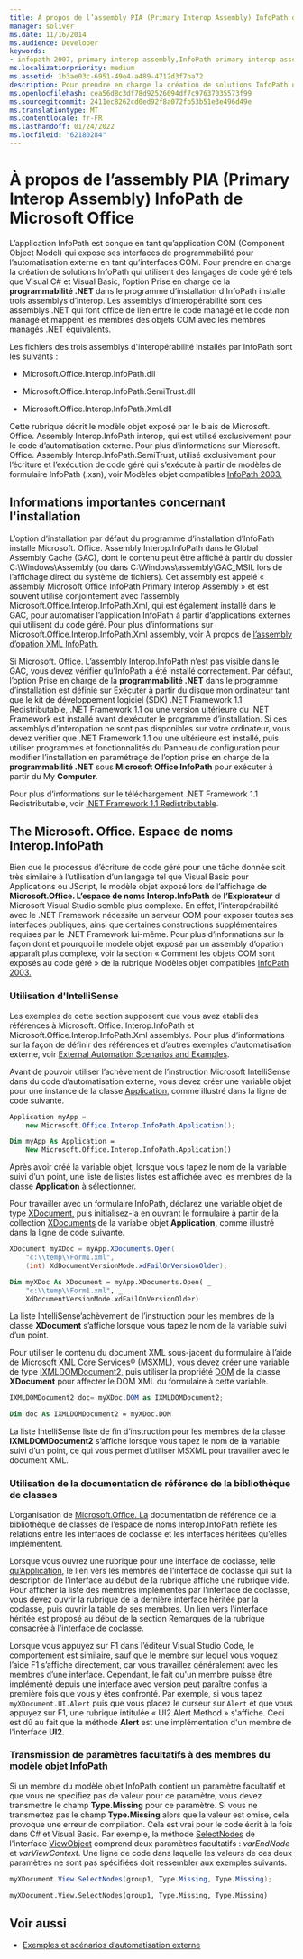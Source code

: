 ```yaml
---
title: À propos de l’assembly PIA (Primary Interop Assembly) InfoPath de Microsoft Office
manager: soliver
ms.date: 11/16/2014
ms.audience: Developer
keywords:
- infopath 2007, primary interop assembly,InfoPath primary interop assembly,PIAs [InfoPath 2007],primary interop assemblies [InfoPath 2007]
ms.localizationpriority: medium
ms.assetid: 1b3ae03c-6951-49e4-a489-4712d3f7ba72
description: Pour prendre en charge la création de solutions InfoPath qui utilisent des langages de code géré tels que Visual C# et Visual Basic, l’option Prise en charge de la programmabilité .NET dans le programme d’installation d’InfoPath installe trois assemblys d’interop.
ms.openlocfilehash: cea56d8c3df78d92526094df7c97637035573f99
ms.sourcegitcommit: 2411ec8262cd0ed92f8a072fb53b51e3e496d49e
ms.translationtype: MT
ms.contentlocale: fr-FR
ms.lasthandoff: 01/24/2022
ms.locfileid: "62180284"
---
```

# <a name="about-the-microsoft-office-infopath-primary-interop-assembly"></a>À propos de l’assembly PIA (Primary Interop Assembly) InfoPath de Microsoft Office

L’application InfoPath est conçue en tant qu’application COM (Component Object Model) qui expose ses interfaces de programmabilité pour l’automatisation externe en tant qu’interfaces COM. Pour prendre en charge la création de solutions InfoPath qui utilisent des langages de code géré tels que Visual C# et Visual Basic, l’option Prise en charge de la **programmabilité .NET** dans le programme d’installation d’InfoPath installe trois assemblys d’interop. Les assemblys d'interopérabilité sont des assemblys .NET qui font office de lien entre le code managé et le code non managé et mappent les membres des objets COM avec les membres managés .NET équivalents. 
  
Les fichiers des trois assemblys d'interopérabilité installés par InfoPath sont les suivants :
  
- Microsoft.Office.Interop.InfoPath.dll
    
- Microsoft.Office.Interop.InfoPath.SemiTrust.dll
    
- Microsoft.Office.Interop.InfoPath.Xml.dll
    
Cette rubrique décrit le modèle objet exposé par le biais de Microsoft. Office. Assembly Interop.InfoPath interop, qui est utilisé exclusivement pour le code d’automatisation externe. Pour plus d’informations sur Microsoft. Office. Assembly Interop.InfoPath.SemiTrust, utilisé exclusivement pour l’écriture et l’exécution de code géré qui s’exécute à partir de modèles de formulaire InfoPath (.xsn), voir Modèles objet compatibles [InfoPath 2003.](https://msdn.microsoft.com/library/e4511af6-d7e7-44ad-a50d-1b7ee04f8215%28Office.15%29.aspx)
  
## <a name="important-installation-information"></a>Informations importantes concernant l'installation

L’option d’installation par défaut du programme d’installation d’InfoPath installe Microsoft. Office. Assembly Interop.InfoPath dans le Global Assembly Cache (GAC), dont le contenu peut être affiché à partir du dossier C:\Windows\Assembly (ou dans C:\Windows\assembly\GAC_MSIL lors de l’affichage direct du système de fichiers). Cet assembly est appelé « assembly Microsoft Office InfoPath Primary Interop Assembly » et est souvent utilisé conjointement avec l’assembly Microsoft.Office.Interop.InfoPath.Xml, qui est également installé dans le GAC, pour automatiser l’application InfoPath à partir d’applications externes qui utilisent du code géré. Pour plus d’informations sur Microsoft.Office.Interop.InfoPath.Xml assembly, voir À propos de [l’assembly d’opation XML InfoPath.](about-the-infopath-xml-interop-assembly.md)
  
Si Microsoft. Office. L’assembly Interop.InfoPath n’est pas visible dans le GAC, vous devez vérifier qu’InfoPath a été installé correctement. Par défaut, l’option Prise en charge de la  **programmabilité .NET** dans le programme d’installation est définie sur Exécuter à partir du disque mon ordinateur tant que le kit de développement logiciel (SDK) .NET Framework 1.1 Redistributable, .NET Framework 1.1 ou une version ultérieure du .NET Framework est installé avant d’exécuter le programme d’installation. Si ces assemblys d’interopation ne sont pas disponibles sur votre ordinateur, vous devez vérifier que  .NET Framework 1.1 ou une ultérieure est installé, puis utiliser programmes et fonctionnalités du Panneau de configuration pour modifier l’installation en paramétrage de l’option prise en charge de la **programmabilité .NET** sous **Microsoft Office InfoPath** pour exécuter à partir du My **Computer**. 
  
Pour plus d’informations sur le téléchargement .NET Framework 1.1 Redistributable, voir [.NET Framework 1.1 Redistributable](https://www.microsoft.com/download/details.aspx?id=26).
  
## <a name="the-microsoftofficeinteropinfopath-namespace"></a>The Microsoft. Office. Espace de noms Interop.InfoPath

Bien que le processus d’écriture de code géré pour une tâche donnée soit très similaire à l’utilisation d’un langage tel que Visual Basic pour Applications ou JScript, le modèle objet exposé lors de l’affichage de **Microsoft.Office. L’espace de noms Interop.InfoPath** de **l’Explorateur** d Microsoft Visual Studio semble plus complexe. En effet, l’interopérabilité avec le .NET Framework nécessite un serveur COM pour exposer toutes ses interfaces publiques, ainsi que certaines constructions supplémentaires requises par le .NET Framework lui-même. Pour plus d’informations sur la façon dont et pourquoi le modèle objet exposé par un assembly d’opation apparaît plus complexe, voir la section « Comment les objets COM sont exposés au code géré » de la rubrique Modèles objet compatibles [InfoPath 2003.](../form-templates/infopath-2003-compatible-object-models.md) 
  
### <a name="using-intellisense"></a>Utilisation d'IntelliSense

Les exemples de cette section supposent que vous avez établi des références à Microsoft. Office. Interop.InfoPath et Microsoft.Office.Interop.InfoPath.Xml assemblys. Pour plus d’informations sur la façon de définir des références et d’autres exemples d’automatisation externe, voir [External Automation Scenarios and Examples](external-automation-scenarios-and-examples.md).
  
Avant de pouvoir utiliser l’achèvement de l’instruction Microsoft IntelliSense dans du code d’automatisation externe, vous devez créer une variable objet pour une instance de la classe [Application,](https://msdn.microsoft.com/library/Microsoft.Office.Interop.InfoPath.Application.aspx) comme illustré dans la ligne de code suivante. 
  
```cs
Application myApp = 
    new Microsoft.Office.Interop.InfoPath.Application();
```

```vb
Dim myApp As Application = _
    New Microsoft.Office.Interop.InfoPath.Application()
```

Après avoir créé la variable objet, lorsque vous tapez le nom de la variable suivi d’un point, une liste de listes listes est affichée avec les membres de la classe **Application** à sélectionner. 
  
Pour travailler avec un formulaire InfoPath, déclarez une variable objet de type [XDocument,](https://msdn.microsoft.com/library/Microsoft.Office.Interop.InfoPath.XDocument.aspx) puis initialisez-la en ouvrant le formulaire à partir de la collection [XDocuments](https://msdn.microsoft.com/library/Microsoft.Office.Interop.InfoPath.XDocuments.aspx) de la variable objet **Application,** comme illustré dans la ligne de code suivante. 
  
```cs
XDocument myXDoc = myApp.XDocuments.Open(
    "c:\\temp\\Form1.xml",
    (int) XdDocumentVersionMode.xdFailOnVersionOlder);
```

```vb
Dim myXDoc As XDocument = myApp.XDocuments.Open( _
    "c:\\temp\\Form1.xml", _
    XdDocumentVersionMode.xdFailOnVersionOlder)
```

La liste IntelliSense’achèvement de l’instruction pour les membres de la classe **XDocument** s’affiche lorsque vous tapez le nom de la variable suivi d’un point. 
  
Pour utiliser le contenu du document XML sous-jacent du formulaire à l’aide de Microsoft XML Core Services® (MSXML), vous devez créer une variable de type [IXMLDOMDocument2,](https://msdn.microsoft.com/library/Microsoft.Office.Interop.InfoPath.Xml.IXMLDOMDocument2.aspx) puis utiliser la propriété [DOM](https://msdn.microsoft.com/library/Microsoft.Office.Interop.InfoPath._XDocument2.DOM.aspx) de la classe **XDocument** pour affecter le DOM XML du formulaire à cette variable. 
  
```cs
IXMLDOMDocument2 doc= myXDoc.DOM as IXMLDOMDocument2;
```

```vb
Dim doc As IXMLDOMDocument2 = myXDoc.DOM
```

La liste IntelliSense liste de fin d’instruction pour les membres de la classe **IXMLDOMDocument2** s’affiche lorsque vous tapez le nom de la variable suivi d’un point, ce qui vous permet d’utiliser MSXML pour travailler avec le document XML. 
  
### <a name="using-the-class-library-reference-documentation"></a>Utilisation de la documentation de référence de la bibliothèque de classes

L’organisation de [Microsoft.Office. La](https://msdn.microsoft.com/library/Microsoft.Office.Interop.InfoPath.aspx) documentation de référence de la bibliothèque de classes de l’espace de noms Interop.InfoPath reflète les relations entre les interfaces de coclasse et les interfaces héritées qu’elles implémentent. 
  
Lorsque vous ouvrez une rubrique pour une interface de coclasse, telle [qu’Application,](https://msdn.microsoft.com/library/Microsoft.Office.Interop.InfoPath.Application.aspx) le lien vers les membres de l’interface de coclasse qui suit la description de l’interface au début de la rubrique affiche une rubrique vide. Pour afficher la liste des membres implémentés par l'interface de coclasse, vous devez ouvrir la rubrique de la dernière interface héritée par la coclasse, puis ouvrir la table de ses membres. Un lien vers l'interface héritée est proposé au début de la section Remarques de la rubrique consacrée à l'interface de coclasse. 
  
Lorsque vous appuyez sur F1 dans l’éditeur Visual Studio Code, le comportement est similaire, sauf que le membre sur lequel vous voquez l’aide F1 s’affiche directement, car vous travaillez généralement avec les membres d’une interface. Cependant, le fait qu'un membre puisse être implémenté depuis une interface avec version peut paraître confus la première fois que vous y êtes confronté. Par exemple, si vous tapez  `myXDocument.UI.Alert` puis que vous placez le curseur sur  `Alert` et que vous appuyez sur F1, une rubrique intitulée « UI2.Alert Method » s'affiche. Ceci est dû au fait que la méthode **Alert** est une implémentation d'un membre de l'interface **UI2**. 
  
### <a name="passing-optional-parameters-to-infopath-object-model-members"></a>Transmission de paramètres facultatifs à des membres du modèle objet InfoPath

Si un membre du modèle objet InfoPath contient un paramètre facultatif et que vous ne spécifiez pas de valeur pour ce paramètre, vous devez transmettre le champ **Type.Missing** pour ce paramètre. Si vous ne transmettez pas le champ **Type.Missing** alors que la valeur est omise, cela provoque une erreur de compilation. Cela est vrai pour le code écrit à la fois dans C# et Visual Basic. Par exemple, la méthode [SelectNodes](https://msdn.microsoft.com/library/Microsoft.Office.Interop.InfoPath.View2.SelectNodes.aspx) de l'interface [ViewObject](https://msdn.microsoft.com/library/Microsoft.Office.Interop.InfoPath.ViewObject.aspx) comprend deux paramètres facultatifs :  _varEndNode_ et  _varViewContext_. Une ligne de code dans laquelle les valeurs de ces deux paramètres ne sont pas spécifiées doit ressembler aux exemples suivants.
  
```cs
myXDocument.View.SelectNodes(group1, Type.Missing, Type.Missing);
```

```vb
myXDocument.View.SelectNodes(group1, Type.Missing, Type.Missing)
```

## <a name="see-also"></a>Voir aussi

- [Exemples et scénarios d’automatisation externe](external-automation-scenarios-and-examples.md)

